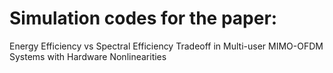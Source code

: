 # Simulation codes for the paper:

Energy Efficiency vs Spectral Efficiency Tradeoff in Multi-user MIMO-OFDM Systems with Hardware Nonlinearities
